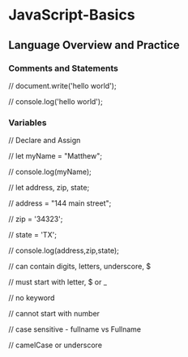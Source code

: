 # JavaScript-Basics

## Language Overview and Practice

### Comments and Statements

// document.write('hello world');

// console.log('hello world');

### Variables

// Declare and Assign

// let myName = "Matthew";

// console.log(myName);

// let address, zip, state;

// address = "144 main street";

// zip = '34323';

// state = 'TX';

// console.log(address,zip,state);

// can contain digits, letters, underscore, $

// must start with letter, $ or \_

// no keyword

// cannot start with number

// case sensitive - fullname vs Fullname

// camelCase or underscore
